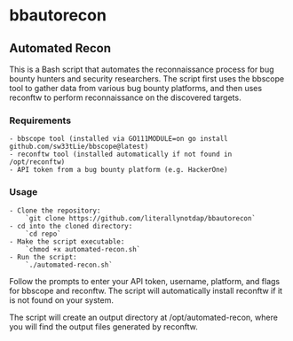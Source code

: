 # bbautorecon

## Automated Recon

This is a Bash script that automates the reconnaissance process for bug bounty hunters and security researchers. The script first uses the bbscope tool to gather data from various bug bounty platforms, and then uses reconftw to perform reconnaissance on the discovered targets.

### Requirements

    - bbscope tool (installed via GO111MODULE=on go install github.com/sw33tLie/bbscope@latest)
    - reconftw tool (installed automatically if not found in /opt/reconftw)
    - API token from a bug bounty platform (e.g. HackerOne)

### Usage

    - Clone the repository: 
        `git clone https://github.com/literallynotdap/bbautorecon`
    - cd into the cloned directory: 
        `cd repo`
    - Make the script executable:
        `chmod +x automated-recon.sh`
    - Run the script:
        `./automated-recon.sh`

Follow the prompts to enter your API token, username, platform, and flags for bbscope and reconftw. The script will automatically install reconftw if it is not found on your system.

The script will create an output directory at /opt/automated-recon, where you will find the output files generated by reconftw.
